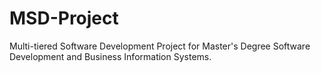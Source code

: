 # MSD-Project
Multi-tiered Software Development Project for Master's Degree Software Development and Business Information Systems.
